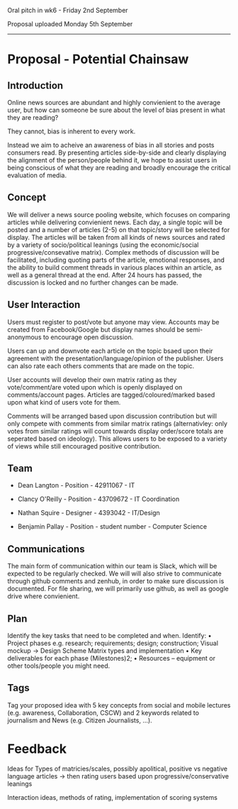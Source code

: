 Oral pitch in wk6 - Friday 2nd September

Proposal uploaded Monday 5th September

---

# Proposal - Potential Chainsaw

## Introduction
Online news sources are abundant and highly convienient to the average user, but how can someone be sure about the level of bias present in what they are reading?

They cannot, bias is inherent to every work.

Instead we aim to acheive an awareness of bias in all stories and posts consumers read. By presenting articles side-by-side and clearly displaying the alignment of the person/people behind it, we hope to assist users in being conscious of what they are reading and broadly encourage the critical evaluation of media.

## Concept
We will deliver a news source pooling website, which focuses on comparing articles while delivering convienient news. Each day, a single topic will be posted and a number of articles (2-5) on that topic/story will be selected for display. The articles will be taken from all kinds of news sources and rated by a variety of socio/political leanings (using the economic/social progressive/consevative matrix). Complex methods of discussion will be facilitated, including quoting parts of the article, emotional responses, and the ability to build comment threads in various places within an article, as well as a general thread at the end. After 24 hours has passed, the discussion is locked and no further changes can be made.

## User Interaction
Users must register to post/vote but anyone may view.
Accounts may be created from Facebook/Google but display names should be semi-anonymous to encourage open discussion.

Users can up and downvote each article on the topic bsaed upon their agreement with the presentation/language/opinion of the publisher. Users can also rate each others comments that are made on the topic.

User accounts will develop their own matrix rating as they vote/comment/are voted upon which is openly displayed on comments/account pages.
Articles are tagged/coloured/marked based upon what kind of users vote for them.

Comments will be arranged based upon discussion contribution but will only compete with comments from similar matrix ratings (alternativley: only votes from similar ratings will count towards display order/score totals are seperated based on ideology). This allows users to be exposed to a variety of views while still encouraged positive contribution.

## Team

  - Dean Langton - Position - 42911067 - IT 

  - Clancy O'Reilly - Position - 43709672 - IT Coordination

  - Nathan Squire - Designer - 4393042 - IT/Design

  - Benjamin Pallay - Position - student number - Computer Science

## Communications
The main form of communication within our team is Slack, which will be expected to be regularly checked. We will will also strive to communicate through github comments and zenhub, in order to make sure discussion is documented. For file sharing, we will primarily use github, as well as google drive where convienient.

## Plan
Identify the key tasks that need to be completed and when. Identify: 
• Project phases e.g. research; requirements; design; construction;
Visual mockup -> Design Scheme
Matrix types and implementation
• Key deliverables for each phase (Milestones)2;
• Resources – equipment or other tools/people you might need.

## Tags
Tag your proposed idea with 5 key concepts from social and mobile lectures (e.g.
awareness, Collaboration, CSCW) and 2 keywords related to journalism and News (e.g. Citizen
Journalists, ...).


# Feedback
Ideas for Types of matricies/scales, possibly apolitical, positive vs negative language articles -> then rating users based upon progressive/conservative leanings

Interaction ideas, methods of rating, implementation of scoring systems
